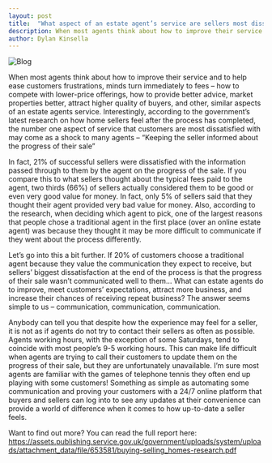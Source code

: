```yaml
---
layout: post
title:  "What aspect of an estate agent’s service are sellers most dissatisfied with?"
description: When most agents think about how to improve their service and to help ease customers frustrations, minds turn immediately to how to fees...
author: Dylan Kinsella
---
```


![Blog]({{site.url}}/images/HR-Blog.jpg)

When most agents think about how to improve their service and to help ease customers frustrations, minds turn immediately to fees – how to compete with lower-price offerings, how to provide better advice, market properties better, attract higher quality of buyers, and other, similar aspects of an estate agents service. Interestingly, according to the government’s latest research on how home sellers feel after the process has completed, the number one aspect of service that customers are most dissatisfied with may come as a shock to many agents – “Keeping the seller informed about the progress of their sale”

In fact, 21% of successful sellers were dissatisfied with the information passed through to them by the agent on the progress of the sale. If you compare this to what sellers thought about the typical fees paid to the agent, two thirds (66%) of sellers actually considered them to be good or even very good value for money. In fact, only 5% of sellers said that they thought their agent provided very bad value for money. Also, according to the research, when deciding which agent to pick, one of the largest reasons that people chose a traditional agent in the first place (over an online estate agent) was because they thought it may be more difficult to communicate if they went about the process differently.

Let’s go into this a bit further. If 20% of customers choose a traditional agent because they value the communication they expect to receive, but sellers’ biggest dissatisfaction at the end of the process is that the progress of their sale wasn’t communicated well to them… What can estate agents do to improve, meet customers’ expectations, attract more business, and increase their chances of receiving repeat business? The answer seems simple to us – communication, communication, communication.

Anybody can tell you that despite how the experience may feel for a seller, it is not as if agents do not try to contact their sellers as often as possible. Agents working hours, with the exception of some Saturdays, tend to coincide with most people’s 9-5 working hours. This can make life difficult when agents are trying to call their customers to update them on the progress of their sale, but they are unfortunately unavailable. I’m sure most agents are familiar with the games of telephone tennis they often end up playing with some customers! Something as simple as automating some communication and proving your customers with a 24/7 online platform that buyers and sellers can log into to see any updates at their convenience can provide a world of difference when it comes to how up-to-date a seller feels.

Want to find out more? You can read the full report here: https://assets.publishing.service.gov.uk/government/uploads/system/uploads/attachment_data/file/653581/buying-selling_homes-research.pdf
